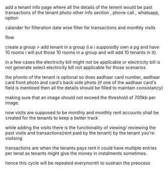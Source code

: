 add a tenant info page where all the details of the tenent would be
past transactions of the tenant
photo other info section , phone call , whatsapp, option

calander for filteration
date wise filter for transactions and monthly visits

flow

create a group > add tenant in a group (i.e i supposidly own a pg and have 10 rooms i will put those 10 rooms in a group and will add 10 tenants in it).

in a few cases the electricity bill might not be applicable or electricity bill is not generate select electricity bill not applicable for those scenarios

the phonto of the tenant is optional
so does aadhaar card number, aadhaar card front photo and card's back side photo
(if one of the aadhaar card's field is mentioed then all the details should be filled to maintain consistancy)

making sure that an image should not exceed the threshold of 700kb per image.

now visits are supposed to be monthly and monthly rent accounts shall be created for the tenants to keep a better track

while adding the visits there is the functionality of viewing/ reviewing the past visits and transactions(rent paid by the tenant) by the tenant you're visitsing

transactions are when the tenants pays rent it could have multiple entries per tenat as tenants might give the money in instalments sometimes.

hence this cycle will be repeated everymonth to sustrain the preocess
